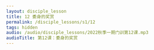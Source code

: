 ```yaml
---
layout: disciple_lesson
title: 12 委身的奖赏
permalink: /disciple_lessons/s1/12
tags: hidden
audio: /audio/disciple_lessons/2022秋季一期门训第12课.mp3
audioTitle: 第12课：委身的奖赏
---
```


